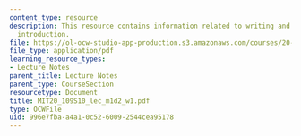 ```yaml
---
content_type: resource
description: This resource contains information related to writing and communications
  introduction.
file: https://ol-ocw-studio-app-production.s3.amazonaws.com/courses/20-109-laboratory-fundamentals-in-biological-engineering-spring-2010/996e7fbaa4a10c5260092544cea95178_MIT20_109S10_lec_m1d2_w1.pdf
file_type: application/pdf
learning_resource_types:
- Lecture Notes
parent_title: Lecture Notes
parent_type: CourseSection
resourcetype: Document
title: MIT20_109S10_lec_m1d2_w1.pdf
type: OCWFile
uid: 996e7fba-a4a1-0c52-6009-2544cea95178
---
```

